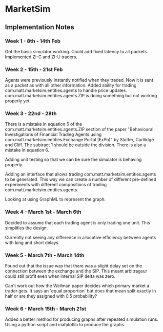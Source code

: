 # MarketSim

## Implementation Notes

### Week 1 - 8th - 14th Feb
Got the basic simulator working. Could add fixed latency to all packets. Implemented ZI-C and ZI-U traders. 
### Week 2 - 15th - 21st Feb
Agents were previously instantly notified when they traded. Now it is sent as a packet as with all other information. 
Added ability for trading com.matt.marketsim.entities.agents to handle price updates.
com.matt.marketsim.entities.agents.ZIP is doing something but not working properly yet.
### Week 3 - 22nd - 28th
There is a mistake in equation 5 of the com.matt.marketsim.entities.agents.ZIP section of the paper "Behavioural Investigations of Financial Trading 
Agents using com.matt.marketsim.entities.Exchange Portal (ExPo)" by Stotter, Cartlidge and Cliff. The subtract 1 should be outside the division.
There is also a mistake in equation 6. 

Adding unit testing so that we can be sure the simulator is behaving properly. 

Adding an interface that allows trading com.matt.marketsim.entities.agents to be generated. This way we can create a number of different pre-defined 
experiments with different compositions of trading com.matt.marketsim.entities.agents.

Looking at using GraphML to represent the graph.

### Week 4 - March 1st - March 6th
Decided to assume that each trading agent is only trading one unit. This simplifies the design. 

Currently not seeing any difference in allocative efficiency between agents with long and short delays. 

### Week 5 - March 7th - March 14th
Found out that the issue was that there was a slight delay set on the connection between the exchange and the SIP. This 
meant arbitrageur could still profit even when internal SIP delta was zero.

Can't work out how the Wellman paper decides which primary market a trader gets. It says an 'equal proportion' but does that mean split exactly in half
or are they assigned with 0.5 probability?

### Week 6 - March 15th - March 21st
Added a better method for producing graphs after repeated simulation runs. Using a python script and matplotlib to produce the graphs.